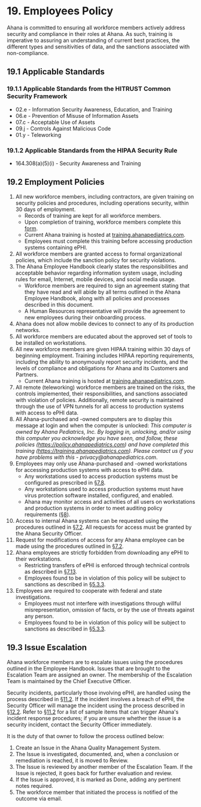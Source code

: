 # 19. Employees Policy

Ahana is committed to ensuring all workforce members actively address security and compliance in their roles at Ahana. As such, training is imperative to assuring an understanding of current best practices, the different types and sensitivities of data, and the sanctions associated with non-compliance.

## 19.1 Applicable Standards

### 19.1.1 Applicable Standards from the HITRUST Common Security Framework

- 02.e - Information Security Awareness, Education, and Training
- 06.e - Prevention of Misuse of Information Assets
- 07.c - Acceptable Use of Assets
- 09.j - Controls Against Malicious Code
- 01.y - Teleworking

### 19.1.2 Applicable Standards from the HIPAA Security Rule

- 164.308(a)(5)(i) - Security Awareness and Training

## 19.2 Employment Policies

1. All new workforce members, including contractors, are given training on security policies and procedures, including operations security, within 30 days of employment.
   - Records of training are kept for all workforce members.
   - Upon completion of training, workforce members complete this [form](https://docs.google.com/a/catalyze.io/forms/d/1bmEK3TidACj6ForBqGMaINPjIckv9ht28rtkGEQsBGs/viewform?usp=send_form).
   - Current Ahana training is hosted at [training.ahanapediatrics.com](https://training.ahanapediatrics.com/).
   - Employees must complete this training before accessing production systems containing ePHI.
2. All workforce members are granted access to formal organizational policies, which include the sanction policy for security violations.
3. The Ahana Employee Handbook clearly states the responsibilities and acceptable behavior regarding information system usage, including rules for email, Internet, mobile devices, and social media usage.
   - Workforce members are required to sign an agreement stating that they have read and will abide by all terms outlined in the Ahana Employee Handbook, along with all policies and processes described in this document.
   - A Human Resources representative will provide the agreement to new employees during their onboarding process.
4. Ahana does not allow mobile devices to connect to any of its production networks.
5. All workforce members are educated about the approved set of tools to be installed on workstations.
6. All new workforce members are given HIPAA training within 30 days of beginning employment. Training includes HIPAA reporting requirements, including the ability to anonymously report security incidents, and the levels of compliance and obligations for Ahana and its Customers and Partners.
   - Current Ahana training is hosted at [training.ahanapediatrics.com](https://training.ahanapediatrics.com/).
7. All remote (teleworking) workforce members are trained on the risks, the controls implemented, their responsibilities, and sanctions associated with violation of policies. Additionally, remote security is maintained through the use of VPN tunnels for all access to production systems with access to ePHI data.
8. All Ahana-purchased and -owned computers are to display this message at login and when the computer is unlocked: _This computer is owned by Ahana Pediatrics, Inc. By logging in, unlocking, and/or using this computer you acknowledge you have seen, and follow, these policies (https://policy.ahanapediatrics.com) and have completed this training (https://training.ahanapediatrics.com). Please contact us if you have problems with this - privacy@ahanapediatrics.com_.
9. Employees may only use Ahana-purchased and -owned workstations for accessing production systems with access to ePHI data.
   - Any workstations used to access production systems must be configured as prescribed in [§7.8](#7.8-employee-workstation-use).
   - Any workstations used to access production systems must have virus protection software installed, configured, and enabled.
   - Ahana may monitor access and activities of all users on workstations and production systems in order to meet auditing policy requirements ([§8](#8-auditing-policy)).
10. Access to internal Ahana systems can be requested using the procedures outlined in [§7.2](#7.2-access-establishment-and-modification). All requests for access must be granted by the Ahana Security Officer.
11. Request for modifications of access for any Ahana employee can be made using the procedures outlined in [§7.2](#7.2-access-establishment-and-modification).
12. Ahana employees are strictly forbidden from downloading any ePHI to their workstations.
    - Restricting transfers of ePHI is enforced through technical controls as described in [§7.13](#7.13-access-to-ephi).
    - Employees found to be in violation of this policy will be subject to sanctions as described in [§5.3.3](#5.3-security-officer).
13. Employees are required to cooperate with federal and state investigations.
    - Employees must not interfere with investigations through willful misrepresentation, omission of facts, or by the use of threats against any person.
    - Employees found to be in violation of this policy will be subject to sanctions as described in [§5.3.3](#5.3-security-officer).

## 19.3 Issue Escalation

Ahana workforce members are to escalate issues using the procedures outlined in the Employee Handbook. Issues that are brought to the Escalation Team are assigned an owner. The membership of the Escalation Team is maintained by the Chief Executive Officer.

Security incidents, particularly those involving ePHI, are handled using the process described in [§11.2](#11.2-incident-management-policies). If the incident involves a breach of ePHI, the Security Officer will manage the incident using the process described in [§12.2](#12.2-datica-breach-policy). Refer to [§11.2](#11.2-incident-management-policies) for a list of sample items that can trigger Ahana's incident response procedures; if you are unsure whether the issue is a security incident, contact the Security Officer immediately.

It is the duty of that owner to follow the process outlined below:

1. Create an Issue in the Ahana Quality Management System.
2. The Issue is investigated, documented, and, when a conclusion or remediation is reached, it is moved to Review.
3. The Issue is reviewed by another member of the Escalation Team. If the Issue is rejected, it goes back for further evaluation and review.
4. If the Issue is approved, it is marked as Done, adding any pertinent notes required.
5. The workforce member that initiated the process is notified of the outcome via email.
